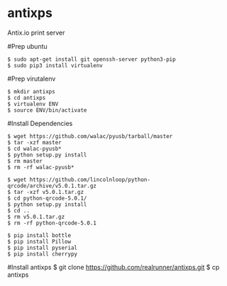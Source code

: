 antixps
=======

Antix.io print server

#Prep ubuntu

    $ sudo apt-get install git openssh-server python3-pip
    $ sudo pip3 install virtualenv

#Prep virutalenv

    $ mkdir antixps
    $ cd antixps
    $ virtualenv ENV
    $ source ENV/bin/activate

#Install Dependencies

    $ wget https://github.com/walac/pyusb/tarball/master
    $ tar -xzf master
    $ cd walac-pyusb*
    $ python setup.py install
    $ rm master
    $ rm -rf walac-pyusb*

    $ wget https://github.com/lincolnloop/python-qrcode/archive/v5.0.1.tar.gz
    $ tar -xzf v5.0.1.tar.gz
    $ cd python-qrcode-5.0.1/
    $ python setup.py install
    $ cd ..
    $ rm v5.0.1.tar.gz
    $ rm -rf python-qrcode-5.0.1

    $ pip install bottle
    $ pip install Pillow
    $ pip install pyserial
    $ pip install cherrypy
    
#Install antixps
    $ git clone https://github.com/realrunner/antixps.git
    $ cp antixps